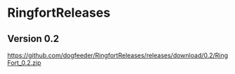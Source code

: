 # RingfortReleases
## Version 0.2
https://github.com/dogfeeder/RingfortReleases/releases/download/0.2/RingFort_0.2.zip
